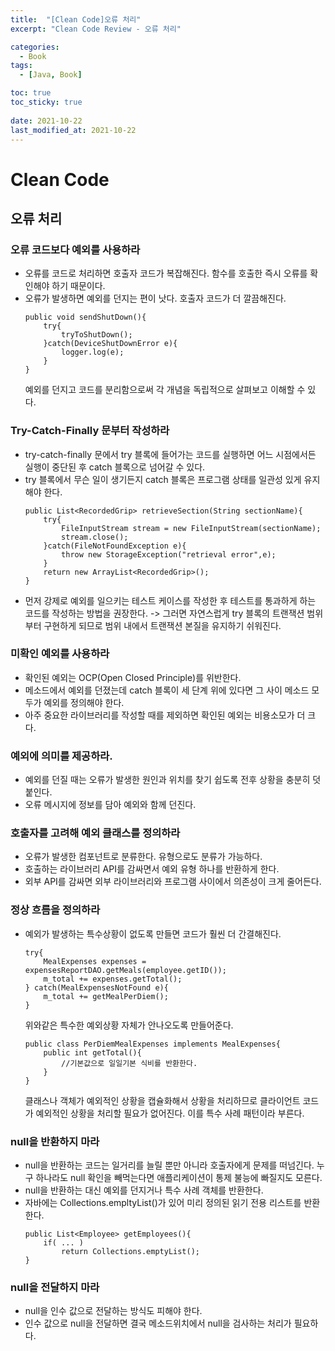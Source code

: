 ```yaml
---
title:  "[Clean Code]오류 처리"
excerpt: "Clean Code Review - 오류 처리"

categories:
  - Book
tags:
  - [Java, Book]

toc: true
toc_sticky: true
 
date: 2021-10-22
last_modified_at: 2021-10-22
---
```


# Clean Code

## 오류 처리

### 오류 코드보다 예외를 사용하라
- 오류를 코드로 처리하면 호출자 코드가 복잡해진다. 함수를 호출한 즉시 오류를 확인해야 하기 때문이다.
- 오류가 발생하면 예외를 던지는 편이 낫다. 호출자 코드가 더 깔끔해진다.
    ```
    public void sendShutDown(){
        try{
            tryToShutDown();
        }catch(DeviceShutDownError e){
            logger.log(e);
        }
    }
    ```
    예외를 던지고 코드를 분리함으로써 각 개념을 독립적으로 살펴보고 이해할 수 있다.

### Try-Catch-Finally 문부터 작성하라
- try-catch-finally 문에서 try 블록에 들어가는 코드를 실행하면 어느 시점에서든 실행이 중단된 후 catch 블록으로 넘어갈 수 있다.
- try 블록에서 무슨 일이 생기든지 catch 블록은 프로그램 상태를 일관성 있게 유지해야 한다.
    ```
    public List<RecordedGrip> retrieveSection(String sectionName){
        try{
            FileInputStream stream = new FileInputStream(sectionName);
            stream.close();
        }catch(FileNotFoundException e){
            throw new StorageException("retrieval error",e);
        }
        return new ArrayList<RecordedGrip>();
    }
    ```
- 먼저 강제로 예외를 일으키는 테스트 케이스를 작성한 후 테스트를 통과하게 하는 코드를 작성하는 방법을 권장한다. -> 그러면 자연스럽게 try 블록의 트랜잭션 범위부터 구현하게 되므로 범위 내에서 트랜잭션 본질을 유지하기 쉬워진다.

### 미확인 예외를 사용하라
- 확인된 예외는 OCP(Open Closed Principle)를 위반한다.
- 메소드에서 예외를 던졌는데 catch 블록이 세 단계 위에 있다면 그 사이 메소드 모두가 예외를 정의해야 한다.
- 아주 중요한 라이브러리를 작성할 때를 제외하면 확인된 예외는 비용소모가 더 크다. 

### 예외에 의미를 제공하라.
- 예외를 던질 때는 오류가 발생한 원인과 위치를 찾기 쉽도록 전후 상황을 충분히 덧붙인다. 
- 오류 메시지에 정보를 담아 예외와 함께 던진다.

### 호출자를 고려해 예외 클래스를 정의하라
- 오류가 발생한 컴포넌트로 분류한다. 유형으로도 분류가 가능하다.
- 호출하는 라이브러리 API를 감싸면서 예외 유형 하나를 반환하게 한다. 
- 외부 API를 감싸면 외부 라이브러리와 프로그램 사이에서 의존성이 크게 줄어든다.

### 정상 흐름을 정의하라
- 예외가 발생하는 특수상황이 없도록 만들면 코드가 훨씬 더 간결해진다.
    ```
    try{
        MealExpenses expenses = expensesReportDAO.getMeals(employee.getID());
        m_total += expenses.getTotal();
    } catch(MealExpensesNotFound e){
        m_total += getMealPerDiem();
    }
    ```
    위와같은 특수한 예외상황 자체가 안나오도록 만들어준다.
    ```
    public class PerDiemMealExpenses implements MealExpenses{
        public int getTotal(){
            //기본값으로 일일기본 식비를 반환한다.
        }
    }
    ```
    클래스나 객체가 예외적인 상황을 캡슐화해서 상황을 처리하므로 클라이언트 코드가 예외적인 상황을 처리할 필요가 없어진다. 이를 특수 사례 패턴이라 부른다.

### null을 반환하지 마라
 - null을 반환하는 코드는 일거리를 늘릴 뿐만 아니라 호출자에게 문제를 떠넘긴다. 누구 하나라도 null 확인을 빼먹는다면 애플리케이션이 통제 불능에 빠질지도 모른다.
 - null을 반환하는 대신 예외를 던지거나 특수 사례 객체를 반환한다.
 - 자바에는 Collections.empltyList()가 있어 미리 정의된 읽기 전용 리스트를 반환한다.
    ```
    public List<Employee> getEmployees(){
        if( ... )
            return Collections.emptyList();
    }
    ```

### null을 전달하지 마라
- null을 인수 값으로 전달하는 방식도 피해야 한다.
- 인수 값으로 null을 전달하면 결국 메소드위치에서 null을 검사하는 처리가 필요하다.
